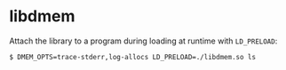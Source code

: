 # libdmem

Attach the library to a program during loading at runtime with `LD_PRELOAD`:
```
$ DMEM_OPTS=trace-stderr,log-allocs LD_PRELOAD=./libdmem.so ls
```
